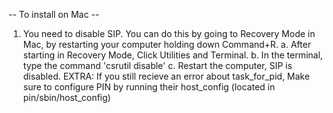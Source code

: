 -- To install on Mac --
1. You need to disable SIP. You can do this by going to Recovery Mode in Mac, by restarting your computer holding down Command+R.
   a. After starting in Recovery Mode, Click Utilities and Terminal.
   b. In the terminal, type the command 'csrutil disable'
   c. Restart the computer, SIP is disabled.
   EXTRA: If you still recieve an error about task_for_pid, Make sure to configure PIN by running their host_config (located in pin/sbin/host_config)
